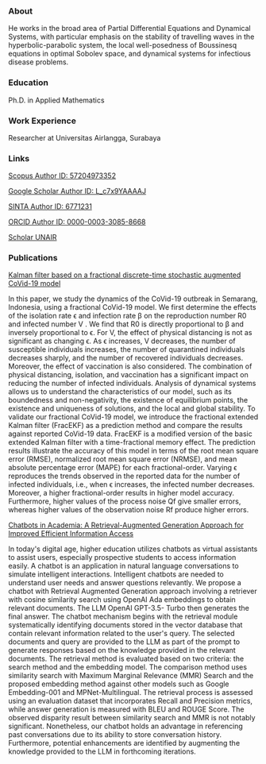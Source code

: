 ### About 
He works in the broad area of Partial Differential Equations and Dynamical Systems, with particular emphasis on the stability of travelling waves in the hyperbolic-parabolic system, the local well-posedness of Boussinesq equations in optimal Sobolev space, and dynamical systems for infectious disease problems.

### Education
Ph.D. in Applied Mathematics

### Work Experience
Researcher at Universitas Airlangga, Surabaya

### Links
<a href="https://www.scopus.com/authid/detail.uri?authorId=57204973352" target="_blank">Scopus Author ID: 57204973352</a>

<a href="https://scholar.google.com/citations?user=L_c7x9YAAAAJ&hl=id&authuser=3" target="_blank">Google Scholar Author ID: L_c7x9YAAAAJ</a>

<a href="https://sinta.kemdikbud.go.id/authors/profile/6771231" target="_blank">SINTA Author ID: 6771231</a>

<a href="https://orcid.org/0000-0003-3085-8668" target="_blank">ORCID Author ID: 0000-0003-3085-8668</a>

<a href="https://scholar.unair.ac.id/en/persons/mohammad-ghani" target="_blank">Scholar UNAIR</a>

### Publications
<a href="https://doi.org/10.1016/j.jobb.2024.04.001" target="_blank">Kalman filter based on a fractional discrete-time stochastic augmented CoVid-19 model</a>

In this paper, we study the dynamics of the CoVid-19 outbreak in Semarang, Indonesia, using a fractional CoVid-19 model. We first determine the effects of the isolation rate ϵ and infection rate β on the reproduction number R0 and infected number V . We find that R0 is directly proportional to β and inversely proportional to ϵ. For V, the effect of physical distancing is not as significant as changing ϵ. As ϵ increases, V decreases, the number of susceptible individuals increases, the number of quarantined individuals decreases sharply, and the number of recovered individuals decreases. Moreover, the effect of vaccination is also considered. The combination of physical distancing, isolation, and vaccination has a significant impact on reducing the number of infected individuals. Analysis of dynamical systems allows us to understand the characteristics of our model, such as its boundedness and non-negativity, the existence of equilibrium points, the existence and uniqueness of solutions, and the local and global stability. To validate our fractional CoVid-19 model, we introduce the fractional extended Kalman filter (FracEKF) as a prediction method and compare the results against reported CoVid-19 data. FracEKF is a modified version of the basic extended Kalman filter with a time-fractional memory effect. The prediction results illustrate the accuracy of this model in terms of the root mean square error (RMSE), normalized root mean square error (NRMSE), and mean absolute percentage error (MAPE) for each fractional-order. Varying ϵ reproduces the trends observed in the reported data for the number of infected individuals, i.e., when ϵ increases, the infected number decreases. Moreover, a higher fractional-order results in higher model accuracy. Furthermore, higher values of the process noise Qf give smaller errors, whereas higher values of the observation noise Rf produce higher errors.

<a href="https://doi.org/10.1109/KST61284.2024.10499652" target="_blank">Chatbots in Academia: A Retrieval-Augmented Generation Approach for Improved Efficient Information Access</a>

In today's digital age, higher education utilizes chatbots as virtual assistants to assist users, especially prospective students to access information easily. A chatbot is an application in natural language conversations to simulate intelligent interactions. Intelligent chatbots are needed to understand user needs and answer questions relevantly. We propose a chatbot with Retrieval Augmented Generation approach involving a retriever with cosine similarity search using OpenAI Ada embeddings to obtain relevant documents. The LLM OpenAI GPT-3.5- Turbo then generates the final answer. The chatbot mechanism begins with the retrieval module systematically identifying documents stored in the vector database that contain relevant information related to the user's query. The selected documents and query are provided to the LLM as part of the prompt to generate responses based on the knowledge provided in the relevant documents. The retrieval method is evaluated based on two criteria: the search method and the embedding model. The comparison method uses similarity search with Maximum Marginal Relevance (MMR) Search and the proposed embedding method against other models such as Google Embedding-001 and MPNet-Multilingual. The retrieval process is assessed using an evaluation dataset that incorporates Recall and Precision metrics, while answer generation is measured with BLEU and ROUGE Score. The observed disparity result between similarity search and MMR is not notably significant. Nonetheless, our chatbot holds an advantage in referencing past conversations due to its ability to store conversation history. Furthermore, potential enhancements are identified by augmenting the knowledge provided to the LLM in forthcoming iterations.
